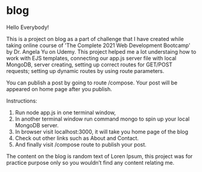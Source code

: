 # blog

Hello Everybody!

This is a project on blog as a part of challenge that I have created while taking online course of 'The Complete 2021 Web Development Bootcamp' by Dr. Angela Yu on Udemy. 
This project helped me a lot understaing how to work with EJS templates, connecting our app.js server file with local MongoDB, server creating, setting up correct routes for GET/POST requests; setting up dynamic routes by using route parameters.

You can publish a post by going to route /compose. Your post will be appeared on home page after you publish.

Instructions:
1)	Run node app.js in one terminal window,
2)	In another terminal window run command mongo to spin up your local MongoDB server.
3)	In browser visit localhost:3000, it will take you home page of the blog
4)	Check out other links such as About and Contact.
5)	And finally visit /compose route to publish your post.

The content on the blog is random text of Loren Ipsum, this project was for practice purpose only so you wouldn’t find any content relating me. 
 

